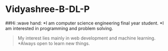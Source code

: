 # Vidyashree-B-DL-P
##Hi :wave hand:
*I am computer science engineering final year student.
*I am interested in programming and problem solving.
>My interest lies mainly in web development and machine learning.
*Always open to learn new things.
